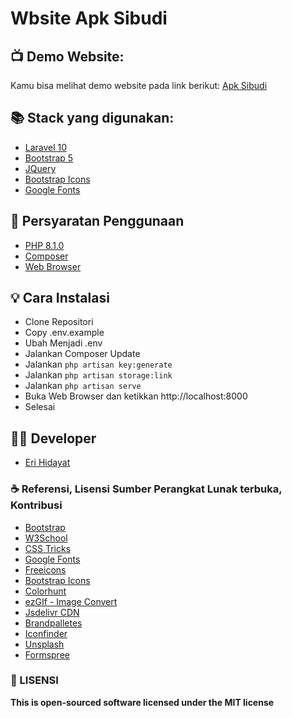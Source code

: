 # Wbsite Apk Sibudi

## 📺 Demo Website:

Kamu bisa melihat demo website pada link berikut: [Apk Sibudi](https://apksibudi.my.id/)

## 📚 Stack yang digunakan:

-   [Laravel 10](https://laravel.com/docs/10.x)
-   [Bootstrap 5](https://getbootstrap.com/docs/5.0/getting-started/introduction/)
-   [JQuery](https://jquery.com/)
-   [Bootstrap Icons](https://icons.getbootstrap.com/)
-   [Google Fonts](https://fonts.google.com/)

## 📝 Persyaratan Penggunaan

-   [PHP 8.1.0](https://www.php.net/downloads.php)
-   [Composer](https://getcomposer.org/download/)
-   [Web Browser](https://www.google.com/intl/id_id/chrome/)

## 💡 Cara Instalasi

-   Clone Repositori
-   Copy .env.example
-   Ubah Menjadi .env
-   Jalankan Composer Update
-   Jalankan `php artisan key:generate`
-   Jalankan `php artisan storage:link`
-   Jalankan `php artisan serve`
-   Buka Web Browser dan ketikkan http://localhost:8000
-   Selesai

## 👨‍💻 Developer

-   [Eri Hidayat]()

### ☕ Referensi, Lisensi Sumber Perangkat Lunak terbuka, Kontribusi

-   [Bootstrap](https://getbootstrap.com/)
-   [W3School](https://w3school.com)
-   [CSS Tricks](https://csstricks.com)
-   [Google Fonts](https://fonts.google.com)
-   [Freeicons](https://freeicons.io/icon-list/iconly-essential-icons)
-   [Bootstrap Icons](https://icons.getbootstrap.com/)
-   [Colorhunt](https://colorhunt.co/)
-   [ezGIf - Image Convert](https://ezgif.com/png-to-webp/)
-   [Jsdelivr CDN](www.jsdelivr.com)
-   [Brandpalletes](https://brandpalettes.com)
-   [Iconfinder](https://www.iconfinder.com/iconsets/education-759)
-   [Unsplash](https://unsplash.com/)
-   [Formspree](https://formspree.io)

### 📜 LISENSI

**This is open-sourced software licensed under the MIT license**

<!-- <h3>Pengembangan Program </h3><br>
Menggunakan Laravel 10 <br>
Menggunakan PHP 8.1.0 <br>
<br>
<h3>Cara Pengistalan</h3><br>

-   Clone Repositori <br>
-   Copy .env.example <br>
-   Rubah Menjadi .env <br>
-   Jalankan Composer Update <br>
-   Jalankan php artisan key:generate <br>
-   Jalankan php artisan storage:link <br>
-   Jalankan php artisan serve<br> -->
